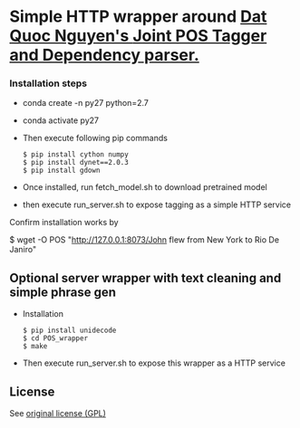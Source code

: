 # Simple HTTP wrapper around [Dat Quoc Nguyen's ](https://github.com/datquocnguyen) [Joint POS Tagger and Dependency parser.](https://github.com/datquocnguyen/jPTDP)


### Installation steps


* conda create -n py27 python=2.7
* conda activate py27
* Then execute following pip commands

      $ pip install cython numpy
      $ pip install dynet==2.0.3
      $ pip install gdown
      
* Once installed, run fetch_model.sh to download pretrained  model

* then execute run_server.sh to expose tagging as a simple HTTP service

Confirm installation works by

$ wget -O POS "http://127.0.0.1:8073/John flew from New York to Rio De Janiro"


## Optional server wrapper with text cleaning and simple phrase gen

* Installation

      $ pip install unidecode
      $ cd POS_wrapper
      $ make


* Then execute run_server.sh to expose this wrapper as a HTTP service



## License

See [original license (GPL)](https://github.com/datquocnguyen/jPTDP/blob/master/License.txt)
